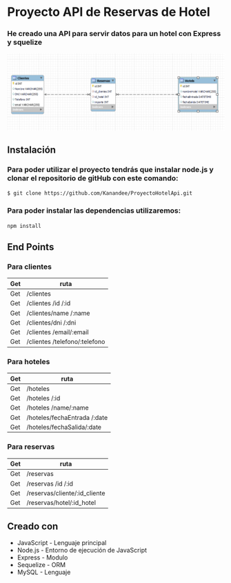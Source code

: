 # Proyecto API  de Reservas de Hotel
<h3>He creado una API para servir datos para un hotel con Express y squelize</h3>

![Diagrama](./EER.png) 

## Instalación
<h3>Para poder utilizar el proyecto tendrás que instalar node.js y clonar el repositorio de gitHub con este comando:</h3>

```
$ git clone https://github.com/Kanandee/ProyectoHotelApi.git
```



<h3>Para poder instalar las dependencias utilizaremos:</h3>

```
npm install
```

## End Points
<h3>Para clientes</h3>

| Get  | ruta |
| ------------- | ------------- |
| Get | /clientes
| Get | /clientes /id /:id 
| Get  | /clientes/name /:name  
| Get | /clientes/dni /:dni 
| Get  | /clientes /email/:email 
| Get | /clientes /telefono/:telefono

<h3>Para hoteles</h3>

| Get  | ruta |
| ------------- | ------------- | 
| Get | /hoteles  
| Get | /hoteles /:id  
| Get | /hoteles /name/:name
| Get  | /hoteles/fechaEntrada /:date    
| Get | /hoteles/fechaSalida/:date   


<h3>Para reservas</h3>

| Get  | ruta | 
| ------------- | ------------- |
| Get | /reservas
| Get | /reservas /id /:id
| Get | /reservas/cliente/:id_cliente
| Get  | /reservas/hotel/:id_hotel  

## Creado con

* JavaScript - Lenguaje principal
* Node.js - Entorno de ejecución de JavaScript
* Express - Modulo
* Sequelize - ORM
* MySQL - Lenguaje
